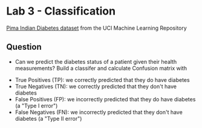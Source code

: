 # Lab 3 - Classification

[Pima Indian Diabetes dataset](https://www.kaggle.com/uciml/pima-indians-diabetes-database?select=diabetes.csv) from the UCI Machine Learning Repository

## Question

* Can we predict the diabetes status of a patient given their health measurements? Build a classifer and calculate Confusion matrix with

- True Positives (TP): we correctly predicted that they do have diabetes
- True Negatives (TN): we correctly predicted that they don't have diabetes
- False Positives (FP): we incorrectly predicted that they do have diabetes (a "Type I error")
- False Negatives (FN): we incorrectly predicted that they don't have diabetes (a "Type II error")
